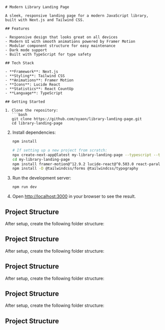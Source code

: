 ```
# Modern Library Landing Page

A sleek, responsive landing page for a modern JavaScript library, built with Next.js and Tailwind CSS.

## Features

- Responsive design that looks great on all devices
- Modern UI with smooth animations powered by Framer Motion
- Modular component structure for easy maintenance
- Dark mode support
- Built with TypeScript for type safety

## Tech Stack

- **Framework**: Next.js
- **Styling**: Tailwind CSS
- **Animations**: Framer Motion
- **Icons**: Lucide React
- **Statistics**: React CountUp
- **Language**: TypeScript

## Getting Started

1. Clone the repository:
   ```bash
   git clone https://github.com/oyaon/library-landing-page.git
   cd library-landing-page
   ```

2. Install dependencies:
   ```bash
   npm install

   # If setting up a new project from scratch:
   npx create-next-app@latest my-library-landing-page --typescript --tailwind --eslint
   cd my-library-landing-page
   npm install framer-motion@^12.9.2 lucide-react@^0.503.0 react-parallax-tilt@^1.7.293 react-countup@^6.5.3 @headlessui/react@^2.2.2 @radix-ui/react-toast@^1.2.11
   npm install -D @tailwindcss/forms @tailwindcss/typography
   ```

3. Run the development server:
   ```bash
   npm run dev
   ```

4. Open [http://localhost:3000](http://localhost:3000) in your browser to see the result.

## Project Structure

After setup, create the following folder structure:

## Project Structure

After setup, create the following folder structure:

## Project Structure

After setup, create the following folder structure:

## Project Structure

After setup, create the following folder structure:

## Project Structure